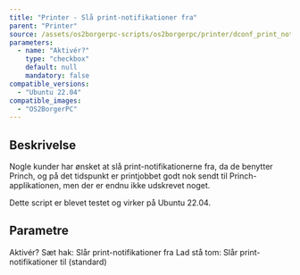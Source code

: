 ```yaml
---
title: "Printer - Slå print-notifikationer fra"
parent: "Printer"
source: /assets/os2borgerpc-scripts/os2borgerpc/printer/dconf_print_notifications.sh
parameters:
  - name: "Aktivér?"
    type: "checkbox"
    default: null
    mandatory: false
compatible_versions:
  - "Ubuntu 22.04"
compatible_images:
  - "OS2BorgerPC"
---
```


## Beskrivelse
Nogle kunder har ønsket at slå print-notifikationerne fra, da de benytter Princh, og på det tidspunkt er printjobbet godt nok sendt til Princh-applikationen, men der er endnu ikke udskrevet noget.

Dette script er blevet testet og virker på Ubuntu 22.04.

## Parametre
  Aktivér?
    Sæt hak: Slår print-notifikationer fra
    Lad stå tom: Slår print-notifikationer til (standard)

